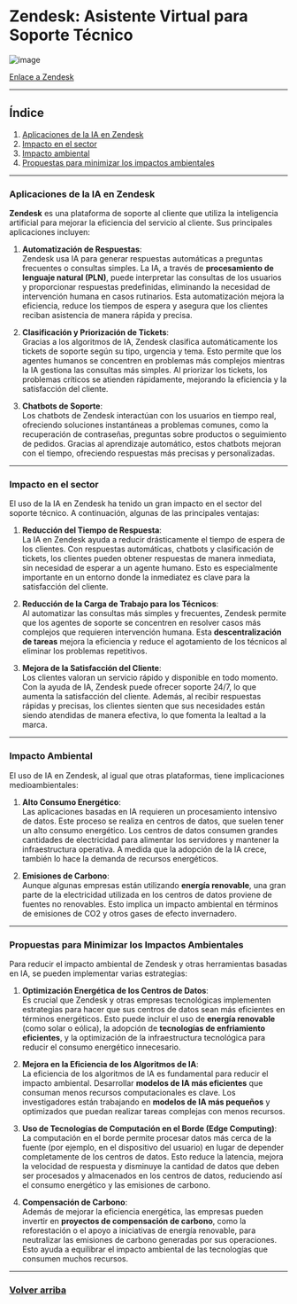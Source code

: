 # Zendesk: Asistente Virtual para Soporte Técnico

![image](https://github.com/user-attachments/assets/872086b8-117a-4689-abc8-d11e0060d5df)

[Enlace a Zendesk](https://www.zendesk.es/)

---

## Índice

1. [Aplicaciones de la IA en Zendesk](#aplicaciones-de-la-ia-en-zendesk)
2. [Impacto en el sector](#impacto-en-el-sector)
3. [Impacto ambiental](#impacto-ambiental)
4. [Propuestas para minimizar los impactos ambientales](#propuestas-para-minimizar-los-impactos-ambientales)

---

### Aplicaciones de la IA en Zendesk

**Zendesk** es una plataforma de soporte al cliente que utiliza la inteligencia artificial para mejorar la eficiencia del servicio al cliente. Sus principales aplicaciones incluyen:

1. **Automatización de Respuestas**:  
   Zendesk usa IA para generar respuestas automáticas a preguntas frecuentes o consultas simples. La IA, a través de **procesamiento de lenguaje natural (PLN)**, puede interpretar las consultas de los usuarios y proporcionar respuestas predefinidas, eliminando la necesidad de intervención humana en casos rutinarios. Esta automatización mejora la eficiencia, reduce los tiempos de espera y asegura que los clientes reciban asistencia de manera rápida y precisa.

2. **Clasificación y Priorización de Tickets**:  
   Gracias a los algoritmos de IA, Zendesk clasifica automáticamente los tickets de soporte según su tipo, urgencia y tema. Esto permite que los agentes humanos se concentren en problemas más complejos mientras la IA gestiona las consultas más simples. Al priorizar los tickets, los problemas críticos se atienden rápidamente, mejorando la eficiencia y la satisfacción del cliente.

3. **Chatbots de Soporte**:  
   Los chatbots de Zendesk interactúan con los usuarios en tiempo real, ofreciendo soluciones instantáneas a problemas comunes, como la recuperación de contraseñas, preguntas sobre productos o seguimiento de pedidos. Gracias al aprendizaje automático, estos chatbots mejoran con el tiempo, ofreciendo respuestas más precisas y personalizadas.

---

### Impacto en el sector

El uso de la IA en Zendesk ha tenido un gran impacto en el sector del soporte técnico. A continuación, algunas de las principales ventajas:

1. **Reducción del Tiempo de Respuesta**:  
   La IA en Zendesk ayuda a reducir drásticamente el tiempo de espera de los clientes. Con respuestas automáticas, chatbots y clasificación de tickets, los clientes pueden obtener respuestas de manera inmediata, sin necesidad de esperar a un agente humano. Esto es especialmente importante en un entorno donde la inmediatez es clave para la satisfacción del cliente.

2. **Reducción de la Carga de Trabajo para los Técnicos**:  
   Al automatizar las consultas más simples y frecuentes, Zendesk permite que los agentes de soporte se concentren en resolver casos más complejos que requieren intervención humana. Esta **descentralización de tareas** mejora la eficiencia y reduce el agotamiento de los técnicos al eliminar los problemas repetitivos.

3. **Mejora de la Satisfacción del Cliente**:  
   Los clientes valoran un servicio rápido y disponible en todo momento. Con la ayuda de IA, Zendesk puede ofrecer soporte 24/7, lo que aumenta la satisfacción del cliente. Además, al recibir respuestas rápidas y precisas, los clientes sienten que sus necesidades están siendo atendidas de manera efectiva, lo que fomenta la lealtad a la marca.

---

### Impacto Ambiental

El uso de IA en Zendesk, al igual que otras plataformas, tiene implicaciones medioambientales:

1. **Alto Consumo Energético**:  
   Las aplicaciones basadas en IA requieren un procesamiento intensivo de datos. Este proceso se realiza en centros de datos, que suelen tener un alto consumo energético. Los centros de datos consumen grandes cantidades de electricidad para alimentar los servidores y mantener la infraestructura operativa. A medida que la adopción de la IA crece, también lo hace la demanda de recursos energéticos.

2. **Emisiones de Carbono**:  
   Aunque algunas empresas están utilizando **energía renovable**, una gran parte de la electricidad utilizada en los centros de datos proviene de fuentes no renovables. Esto implica un impacto ambiental en términos de emisiones de CO2 y otros gases de efecto invernadero.

---

### Propuestas para Minimizar los Impactos Ambientales

Para reducir el impacto ambiental de Zendesk y otras herramientas basadas en IA, se pueden implementar varias estrategias:

1. **Optimización Energética de los Centros de Datos**:  
   Es crucial que Zendesk y otras empresas tecnológicas implementen estrategias para hacer que sus centros de datos sean más eficientes en términos energéticos. Esto puede incluir el uso de **energía renovable** (como solar o eólica), la adopción de **tecnologías de enfriamiento eficientes**, y la optimización de la infraestructura tecnológica para reducir el consumo energético innecesario.

2. **Mejora en la Eficiencia de los Algoritmos de IA**:  
   La eficiencia de los algoritmos de IA es fundamental para reducir el impacto ambiental. Desarrollar **modelos de IA más eficientes** que consuman menos recursos computacionales es clave. Los investigadores están trabajando en **modelos de IA más pequeños** y optimizados que puedan realizar tareas complejas con menos recursos.

3. **Uso de Tecnologías de Computación en el Borde (Edge Computing)**:  
   La computación en el borde permite procesar datos más cerca de la fuente (por ejemplo, en el dispositivo del usuario) en lugar de depender completamente de los centros de datos. Esto reduce la latencia, mejora la velocidad de respuesta y disminuye la cantidad de datos que deben ser procesados y almacenados en los centros de datos, reduciendo así el consumo energético y las emisiones de carbono.

4. **Compensación de Carbono**:  
   Además de mejorar la eficiencia energética, las empresas pueden invertir en **proyectos de compensación de carbono**, como la reforestación o el apoyo a iniciativas de energía renovable, para neutralizar las emisiones de carbono generadas por sus operaciones. Esto ayuda a equilibrar el impacto ambiental de las tecnologías que consumen muchos recursos.

---

### [Volver arriba](#índice)
